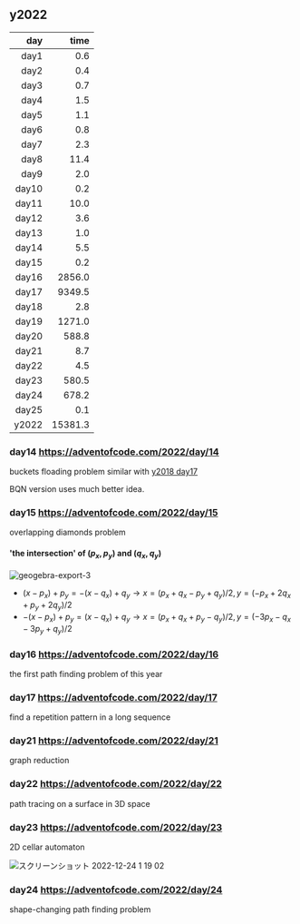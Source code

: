 ## y2022

|   day |    time |
|------:|--------:|
| day1  |     0.6 |
| day2  |     0.4 |
| day3  |     0.7 |
| day4  |     1.5 |
| day5  |     1.1 |
| day6  |     0.8 |
| day7  |     2.3 |
| day8  |    11.4 |
| day9  |     2.0 |
| day10 |     0.2 |
| day11 |    10.0 |
| day12 |     3.6 |
| day13 |     1.0 |
| day14 |     5.5 |
| day15 |     0.2 |
| day16 |  2856.0 |
| day17 |  9349.5 |
| day18 |     2.8 |
| day19 |  1271.0 |
| day20 |   588.8 |
| day21 |     8.7 |
| day22 |     4.5 |
| day23 |   580.5 |
| day24 |   678.2 |
| day25 |     0.1 |
| y2022 | 15381.3 |

### day14 https://adventofcode.com/2022/day/14
buckets floading problem similar with [y2018 day17](https://adventofcode.com/2018/day/17)

BQN version uses much better idea.

### day15 https://adventofcode.com/2022/day/15
overlapping diamonds problem

#### 'the intersection' of $(p_x,p_y)$ and $(q_x,q_y)$
![geogebra-export-3](https://user-images.githubusercontent.com/997855/210023849-64c6c25b-8d7d-47c7-8f7d-72db4ea0e152.svg)

- $(x - p_x) + p_y = -(x - q_x) + q_y \longrightarrow x = (p_x + q_x - p_y + q_y)/2, y = (-p_x + 2q_x + p_y + 2q_y)/2$ 
- $-(x - p_x) + p_y = (x - q_x) + q_y \longrightarrow x = (p_x + q_x + p_y - q_y)/2, y = (-3p_x - q_x -3p_y + q_y)/2$

### day16 https://adventofcode.com/2022/day/16
the first path finding problem of this year

### day17 https://adventofcode.com/2022/day/17
find a repetition pattern in a long sequence

### day21 https://adventofcode.com/2022/day/21
graph reduction

### day22 https://adventofcode.com/2022/day/22
path tracing on a surface in 3D space

### day23 https://adventofcode.com/2022/day/23
2D cellar automaton

![スクリーンショット 2022-12-24 1 19 02](https://user-images.githubusercontent.com/997855/209366726-03437e6c-7eef-44dc-947f-7670eecd6129.png)

### day24 https://adventofcode.com/2022/day/24
shape-changing path finding problem








